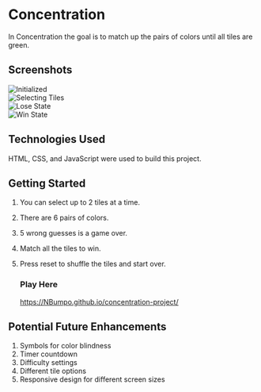 # __Concentration__

 In Concentration the goal is to match up the pairs of colors until all tiles are green.







## Screenshots

![Initialized](https://i.imgur.com/TZpPSrI.png)  
![Selecting Tiles](https://i.imgur.com/xGsZnNc.png)  
![Lose State](https://i.imgur.com/Fzw66GT.png)  
![Win State](https://i.imgur.com/stIyGQf.png)


## Technologies Used
HTML, CSS, and JavaScript were used to build this project.



## Getting Started
1. You can select up to 2 tiles at a time.
2. There are 6 pairs of colors.
3. 5 wrong guesses is a game over.
4. Match all the tiles to win.
5. Press reset to shuffle the tiles and start over.

    ### Play Here
    https://NBumpo.github.io/concentration-project/

## Potential Future Enhancements
1. Symbols for color blindness
2. Timer countdown 
3. Difficulty settings
4. Different tile options
5. Responsive design for different screen sizes

    